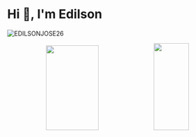 <h1 align="left">Hi 👋, I'm Edilson</h1>
<p align="left"> <img src="https://komarev.com/ghpvc/?username=EDILSONJOSE26" alt="EDILSONJOSE26" /> </p>
<div align="center">  
  <img width="49%" height="195px" src="https://github-readme-stats.vercel.app/api?username=EDILSONJOSE26&show_icons=true&theme=blue_navy" />

  <img width="40%" height="200px" src="https://github-readme-stats.vercel.app/api/top-langs/?username=EDILSONJOSE26&layout=compact&hide_border=true&title_color=008000&text_color=c27ba0&bg_color=06080a" />
</div>
